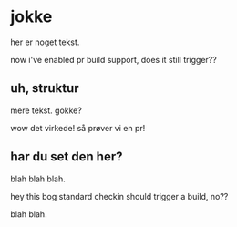 # jokke

her er noget tekst.

now i've enabled pr build support, does it still trigger??

## uh, struktur

mere tekst. gokke?

wow det virkede! så prøver vi en pr!

## har du set den her?

blah blah blah.

hey this bog standard checkin should trigger a build, no??

blah blah.

